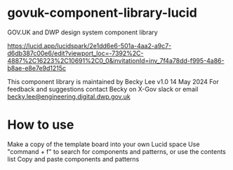 # govuk-component-library-lucid
GOV.UK and DWP design system component library

https://lucid.app/lucidspark/2e1dd6e6-501a-4aa2-a9c7-d6db387c00e6/edit?viewport_loc=-7392%2C-4887%2C16223%2C10691%2C0_0&invitationId=inv_7f4a78dd-f995-4a86-b8ae-e8e7e9d1215c 

This component library is maintained by Becky Lee v1.0 14 May 2024
For feedback and suggestions contact Becky on X-Gov slack or email
 becky.lee@engineering.digital.dwp.gov.uk

# How to use

Make a copy of the template board into your own Lucid space
Use "command + f" to search for components and patterns, or use the contents list
Copy and paste components and patterns



